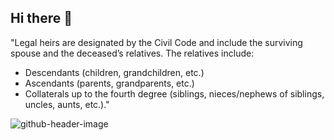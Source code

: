 ## Hi there 👋

"Legal heirs are designated by the Civil Code and include the surviving spouse and the deceased’s relatives. The relatives include:

- Descendants (children, grandchildren, etc.)
- Ascendants (parents, grandparents, etc.)
- Collaterals up to the fourth degree (siblings, nieces/nephews of siblings, uncles, aunts, etc.)."

![github-header-image](https://github.com/user-attachments/assets/bb6723d1-d1ab-4aab-a7af-e3ff26b80baa)
